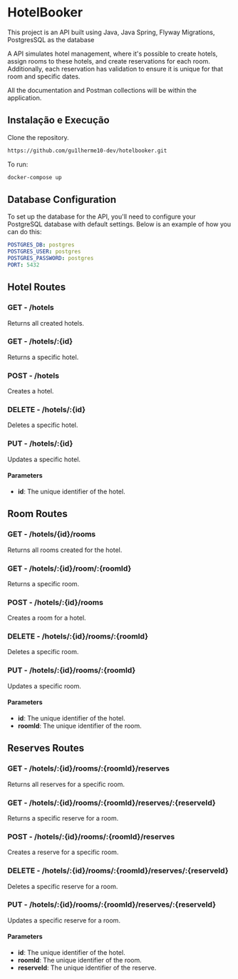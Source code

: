 
# HotelBooker

This project is an API built using Java, Java Spring, Flyway Migrations, PostgresSQL as the database


A API simulates hotel management, where it's possible to create hotels, assign rooms to these hotels, and create reservations for each room. Additionally, each reservation has validation to ensure it is unique for that room and specific dates.


All the documentation and Postman collections will be within the application.


## Instalação e Execução

Clone the repository.

```bash
https://github.com/gu1lherme10-dev/hotelbooker.git
```
To run:
```bash
docker-compose up
```



    
## Database Configuration

To set up the database for the API, you'll need to configure your PostgreSQL database with default settings. Below is an example of how you can do this:

```yaml
POSTGRES_DB: postgres
POSTGRES_USER: postgres
POSTGRES_PASSWORD: postgres
PORT: 5432
```
## Hotel Routes

### GET - /hotels
Returns all created hotels.

### GET - /hotels/:{id}
Returns a specific hotel.

### POST - /hotels
Creates a hotel.

### DELETE - /hotels/:{id}
Deletes a specific hotel.

### PUT - /hotels/:{id}
Updates a specific hotel.

#### Parameters

- **id**: The unique identifier of the hotel.


## Room Routes

### GET - /hotels/{id}/rooms
Returns all rooms created for the hotel.

### GET - /hotels/:{id}/room/:{roomId}
Returns a specific room.

### POST - /hotels/:{id}/rooms
Creates a room for a hotel.

### DELETE - /hotels/:{id}/rooms/:{roomId}
Deletes a specific room.

### PUT - /hotels/:{id}/rooms/:{roomId}
Updates a specific room.

#### Parameters

- **id**: The unique identifier of the hotel.
- **roomId**: The unique identifier of the room.
## Reserves Routes



### GET - /hotels/:{id}/rooms/:{roomId}/reserves
Returns all reserves for a specific room.

### GET - /hotels/:{id}/rooms/:{roomId}/reserves/:{reserveId}
Returns a specific reserve for a room.

### POST - /hotels/:{id}/rooms/:{roomId}/reserves
Creates a reserve for a specific room.

### DELETE - /hotels/:{id}/rooms/:{roomId}/reserves/:{reserveId}
Deletes a specific reserve for a room.

### PUT - /hotels/:{id}/rooms/:{roomId}/reserves/:{reserveId}
Updates a specific reserve for a room.

#### Parameters

- **id**: The unique identifier of the hotel.
- **roomId**: The unique identifier of the room.
- **reserveId**: The unique identifier of the reserve.
